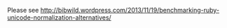 Please see http://bibwild.wordpress.com/2013/11/19/benchmarking-ruby-unicode-normalization-alternatives/
